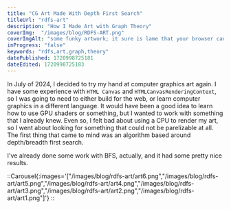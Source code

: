 ```yaml
---
title: "CG Art Made With Depth First Search"
titleUrl: "rdfs-art"
description: "How I Made Art with Graph Theory"
coverImg:  "/images/blog/RDFS-ART.png"
coverImgAlt: "some funky artwork; it sure is lame that your browser cant render it or you cant see it."
inProgress: "false"
keywords: "rdfs,art,graph,theory"
datePublished: 1720998725181
dateEdited: 1720998725183
---
```



In July of 2024, I decided to try my hand at computer graphics art again. I have some experience with `HTML Canvas` and `HTMLCanvasRenderingContext`, so I was going to need to either build for the web, or learn computer graphics in a different language. It would have been a good idea to learn how to use GPU shaders or something, but I wanted to work with something that I already knew. Even so, I felt bad about using a CPU to render my art, so I went about looking for something that could not be parelizable at all. The first thing that came to mind was an algorithm based around depth/breadth first search.

I've already done some work with BFS, actually, and it had some pretty nice results.

::Carousel{:images='["/images/blog/rdfs-art/art6.png","/images/blog/rdfs-art/art5.png","/images/blog/rdfs-art/art4.png","/images/blog/rdfs-art/art3.png","/images/blog/rdfs-art/art2.png","/images/blog/rdfs-art/art1.png"]'}
::







